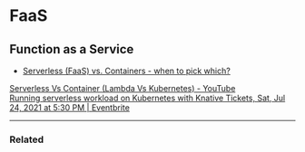 # FaaS

## Function as a Service

- [Serverless (FaaS) vs. Containers - when to pick which?](https://www.serverless.com/blog/serverless-faas-vs-containers)

<DT><A HREF="https://www.youtube.com/watch?v=EpW28dvm_qo" ADD_DATE="1626488927" ICON="" >Serverless Vs Container (Lambda Vs Kubernetes) - YouTube</A>
<DT><A HREF="https://www.eventbrite.com/e/running-serverless-workload-on-kubernetes-with-knative-tickets-162340475733" ADD_DATE="1626488927" ICON="" >Running serverless workload on Kubernetes with Knative Tickets, Sat, Jul 24, 2021 at 5:30 PM | Eventbrite</A>

---

### Related
